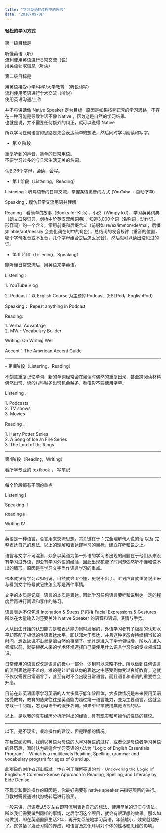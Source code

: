 ```yaml
---
title: "学习英语的过程中的思考"
date: "2018-09-01"
---
```


#### 轻松的学习方式

第一级目标是  
  
听懂英语（听）  
流利使用英语进行日常交流（说）  
用英语获取信息（听读）  

第二级目标是

用英语接受小学/中学/大学教育 （听说读写）  
流利使用英语进行学术交流（听说）  
使用英语沟通/工作  

并不将讲话像 Native Speaker 定为目标，原因是如果按照正常的学习思路，不存在一种可能是导致讲话不像 Native ，因为这是自然的学习结果。  
也就是说，并不需要任何额外的纠正，就可以说得 Native  
  
所以学习任何语言的思路是先会表达简单的想法，然后同时学习阅读和写字。

- 第 0 阶段

重复听到的声音，简单的日常用语。  
不要学习过多的与日常生活无关的名词。

认识26个字母，会读，会写。

- 第 Ⅰ 阶段（Listening，Reading）

Listening：听母语者的日常交流，掌握英语发音的方式 (YouTube + 自动字幕)

Speaking：模仿日常交流用语并理解

Reading：看简单的故事（Books for Kids），小说（Wimpy kid），学习英英词典（朗文口袋词典，剑桥中阶英汉双解词典），知道3,000个词（名称词，动作词，形容词）的一个含义，常用前缀和后缀含义（前缀如 re/ex/im/non/de/mal，后缀如 able/ant/ness/ly 会变化词在句中的角色），总结词的发音规律（重音的位置，哪个字母发音或不发音，几个字母组合之后怎么发音），然后就可以读出没见过的词。

- 第 Ⅱ 阶段（Listening，Speaking）

能听懂日常交流后，用英语来学英语。

Listening：

1. YouTube Vlog

2. Podcast：以 English Course 为主题的 Podcast（ESLPod，EnglishPod）

Speaking： Repeat anything in Podcast

Reading:

1. Verbal Advantage  
2. MW - Vocabulary Builder

Writing: On Writing Well

Accent：The American Accent Guide

* * *

\- 第Ⅲ阶段（Listening，Reading）

不刻意重复记忆单词，新的单词经常会在阅读时偶然的重复出现，甚至跨阅读材料偶然出现，读的材料越多出现机会越多，看电影不要使用字幕。

Listening：

1. Podcasts  
2. TV shows  
3. Movies

Reading：

1. Harry Potter Series  
2. A Song of Ice an Fire Series  
3. The Lord of the Rings

* * *

第4阶段（Reading，Writing）

看所学专业的 textbook ， 写笔记

* * *

每个阶段都有不同的重点

Listening Ⅰ

Speaking Ⅱ

Reading Ⅲ

Writing Ⅳ

* * *

英语是一种语言，语言用来交流思想。其关键在于：完全理解他人说的话 以及 完整表达自己的想法。以上的理解和表达即学习的目标，建立在听和说之上。

语言与文字不可混淆，众多以英语为第一外语的学习者出现的问题在于他们从来没有学习过外语，即没有学习外语的经验，因此出现花费了时间却依然听不懂和说不出的情形。原因是将学习文字当作语言学习的重点。

根本就没有学习过如何说，自然就会听不懂，更说不出了。听到声音就重复说出来与看到文字符号就记住怎么写是两件事情。

文字的本质是记载，语言的本质是表达。因此学习任何语言要听和说到达一定的程度后再进行阅读和写作的练习。

语言表达不仅包含 Intonation & Stress 还包括 Facial Expressions & Gestures 所以在大量输入时还要关注 Native Speaker 的语音和语调，表情与手势。

人从出生开始的认知能力是和表达能力同时发展的，外语学习者有了极高的认知水平却匹配了极低的外语表达水平，即认知大于表达，并且这种状态会持续相当长的时间，想说缺说不出就是很自然的事情了。尤其是进入了学术领域后，所以在进入领域以前，就要根据未来的学术坏境选择自己要使用什么语言学习你的专业领域知识。

日常使用的语言仅仅是语言的极小一部分，少到可以忽略不计。所以做到任何语言的流利表达是不难的，难的是让听者从你的表达之中感受到你受过良好教育，这就不仅仅需要日常语言了，甚至有时不会出现日常语言，而且语音和语调的重要性会升高。

目前在非英语国家学习英语的人大多属于低年龄群体，大多数情况是未来要用英语接受教育，教育的结果往往是英语能力超过第一语言能力，变为主要语言。这就会导致一个问题，忘记母语中的很多名词，如果不经常使用其他语言的话。

以上，是以我的真实经历分析所得出的经验，具有现实和可操作的性质的建议。

* * *

以下，是不现实，很难操作的建议，但是理想的情况。

在我查阅资料，找到以英语为母语的人学习英语的过程，或者说是母语者学习英语的经历后，暂时认为最适合学习英语的方法为 "Logic of English Essentials Program" - Which is a multilevels Reading, Spelling, grammar and vocabulary program for ages of 8 and up.

此项目的创作者还出版过一本有利于理解英语的书 - Uncovering the Logic of English: A Common-Sense Approach to Reading, Spelling, and Literacy by Eide Denise

不现实和很难操作的原因是，你最好需要有 native speaker 来指导项目的进行。且教材需要通过代购或转运进行购买。

一般来讲，母语者从5岁左右即可流利表达自己的想法，使用简单的词汇与语法。所以我们需要做到同样的事情，之后学习这个项目，就会有很理想的效果。那么如何做到，即在英语国家生活2年，再开始系统地学习英语。年龄越小，效果就越好了。这包括了发音习惯的养成，和语言及文化环境对个体的性格和思维的影响。
